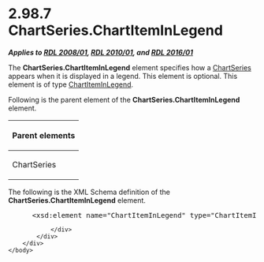 <html dir="LTR" xmlns:mshelp="http://msdn.microsoft.com/mshelp" xmlns:ddue="http://ddue.schemas.microsoft.com/authoring/2003/5" xmlns:xlink="http://www.w3.org/1999/xlink" xmlns:tool="http://www.microsoft.com/tooltip">
    <head>
        <meta http-equiv="Content-Type" content="text/html; CHARSET=utf-8"></meta>
        <meta name="save" content="history"></meta>
        <title>2.98.7 ChartSeries.ChartItemInLegend</title>
        <xml>
            <mshelp:toctitle title="2.98.7 ChartSeries.ChartItemInLegend"></mshelp:toctitle>
            <mshelp:rltitle title="[MS-RDL]: ChartSeries.ChartItemInLegend"></mshelp:rltitle>
            <mshelp:keyword index="A" term="5cc7de51-4645-4a51-868f-803781bd8b53"></mshelp:keyword>
            <mshelp:attr name="DCSext.ContentType" value="open specification"></mshelp:attr>
            <mshelp:attr name="AssetID" value="5cc7de51-4645-4a51-868f-803781bd8b53"></mshelp:attr>
            <mshelp:attr name="TopicType" value="kbRef"></mshelp:attr>
            <mshelp:attr name="DCSext.Title" value="[MS-RDL]: ChartSeries.ChartItemInLegend" />
        </xml>
    </head>
    <body>
        <div id="header">
            <h1 class="heading">2.98.7 ChartSeries.ChartItemInLegend</h1>
        </div>
        <div id="mainSection">
            <div id="mainBody">
                <div id="allHistory" class="saveHistory"></div>
                <div id="sectionSection0" class="section" name="collapseableSection">
                    

<p><b><i>Applies to </i></b><a href="1e855f94-4617-47e4-b89e-0856c6cb420f.html"><b><i>RDL 2008/01</i></b></a><b><i>,
</i></b><a href="3428e690-a348-4ec7-8a6a-8efb42d2cdee.html"><b><i>RDL 2010/01</i></b></a><b><i>,
and </i></b><a href="52ce3983-2bfc-4e72-9359-42aaf5fe4509.html"><b><i>RDL 2016/01</i></b></a></p>

<p>The <b>ChartSeries.ChartItemInLegend</b> element specifies
how a <a href="aee11573-3fcf-4365-938b-e6c8ceece6e1.html"><span>ChartSeries</span></a> appears
when it is displayed in a legend. This element is optional. This element is of
type <a href="ceec3f71-5301-40f3-a8a9-cc2ad64018f3.html">ChartItemInLegend</a>.</p>

<p>Following is the parent element of the <b>ChartSeries.ChartItemInLegend</b>
element.</p>

<table>
 <thead>
  <tr>
   <th>
   <p>Parent elements</p>
   </th>
  </tr>
 </thead>
 <tr>
  <td>
  <p>ChartSeries </p>
  </td>
 </tr>
</table>

<p>The following is the XML Schema definition of the <b>ChartSeries.ChartItemInLegend</b>
element.</p>

<dl>
<dd>
<div><pre> &lt;xsd:element name=&quot;ChartItemInLegend&quot; type=&quot;ChartItemInLegendType&quot; minOccurs=&quot;0&quot; /&gt;
</pre></div>
</dd></dl>


                </div>
            </div>
        </div>
    </body>
</html>